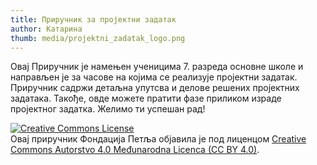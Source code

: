 ```yaml
---
title: Приручник за пројектни задатак
author: Катарина
thumb: media/projektni_zadatak_logo.png
---
```


Овај Приручник је намењен ученицима 7. разреда основне школе и направљен је за часове на којима се реализује пројектни задатак. Приручник садржи детаљна упутсва и делове решених пројектних задатака. Такође, овде можете пратити фазе приликом израде пројектног задатка. Желимо ти успешан рад!

<p>
<a rel="license" href="https://creativecommons.org/licenses/by/4.0/deed.sr_LATN">
<img alt="Creative Commons License" style="border-width:0" src="https://i.creativecommons.org/l/by/4.0/88x31.png" /></a>
<br />Овај приручник Фондација Петља објавила je под лиценцом <a rel="license" href="https://creativecommons.org/licenses/by/4.0/deed.sr_LATN">Creative Commons Autorstvo 4.0 Međunarodna Licenca (CC BY 4.0)</a>.
</p> 
